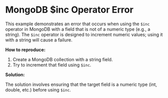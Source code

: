 # MongoDB $inc Operator Error
This example demonstrates an error that occurs when using the `$inc` operator in MongoDB with a field that is not of a numeric type (e.g., a string).  The `$inc` operator is designed to increment numeric values; using it with a string will cause a failure.

**How to reproduce:**

1. Create a MongoDB collection with a string field.
2. Try to increment that field using `$inc`.

**Solution:**

The solution involves ensuring that the target field is a numeric type (int, double, etc.) before using `$inc`.
